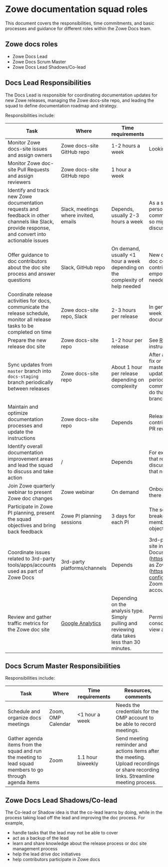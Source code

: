 # Zowe documentation squad roles

This document covers the responsibilities, time commitments, and basic processes and guidance for different roles within the Zowe Docs team. 

## Zowe docs roles

- Zowe Docs Lead
- Zowe Docs Scrum Master
- Zowe Docs Lead Shadows/Co-lead

## Docs Lead Responsibilities

The Docs Lead is responsible for coordinating documentation updates for new Zowe releases, managing the Zowe docs-site repo, and leading the squad to define documentation roadmap and strategy.

Responsibilities include:

Task | Where | Time requirements | Resources, comments
---| ---| ---| ---
Monitor Zowe docs-site issues and assign owners | Zowe docs-site GitHub repo | 1-2 hours a week | Looking to automate the process
Monitor Zowe doc-site Pull Requests and assign reviewers | Zowe docs-site GitHub repo | 1 hour a week | 
Identify and track new Zowe documentation requests and feedback in other channels like Slack, provide response, and convert into actionable issues | Slack, meetings where invited, emails | Depends, usually 2-3 hours a week | As a squad lead, you'll be the go-to-person whenever people have questions, comments, or ideas about documentation so might get involved in different discussions.
Offer guidance to doc contributors about the doc site process and answer questions | Slack, GitHub repo | On demand, usually <1 hour a week depending on the complexity of help needed | New developers in other squads are also doc contributors. Introduce new contributors to the doc process and empower them with the knowledge needed to get started.
Coordinate release activities for docs, communicate the release schedule, monitor all release tasks to be completed on time | Zowe docs-site repo, Slack | 2-3 hours per release | In general, there's a lot of work in the last week of the release cycle as documentation deadline approaches.
Prepare the new release doc site | Zowe docs-site repo | 1-2 hour per release | See [Release handbook](release_handbook.md) for detailed instructions. 
Sync updates from `master` branch into `docs-staging` branch periodically between releases | Zowe docs-site repo | About 1 hour per release depending on complexity | After a new release rolls out, if there is a fix or new change that goes into the master branch directly, ensure that the updates are synced back to docs-staging periodically by mering the relevant commits from `master` to `docs-staging`. To do that, compare `docs-staging` to `master` branch and select the commits that apply. 
Maintain and optimize documentation processes and update the instructions | Zowe docs-site repo | Depends | Release handbook, maintainer handbook, contributing guidelines, release process, PR review guide, issue triage guide, etc. 
Identify overall documentation improvement areas and lead the squad to discuss and take action | / | Depends | For example, overall architectural change that requires squad collaboration and discussion, initiatives from other squads that need doc participation. 
Join Zowe quarterly webinar to present Zowe doc changes | Zowe webinar | On demand | Onboarding squad will contact the lead if there is need for doc squad to join. 
Participate in Zowe PI planning, present the squad objectives and bring back feedback | Zowe PI planning sessions | 3 days for each PI | The squad lead also needs to schedule breakout sessions and lead the squad members to discuss and finalize the objectives. 
Coordinate issues related to 3rd-party tools/apps/accounts used as part of Zowe Docs | 3rd-party platforms/channels | Depends | 3rd-party tools/apps/accounts on the doc site include but are not limited to: Docusaurus (https://github.com/facebook/docusaurus) as Zowe doc site static generator, Algolia (https://github.com/algolia/docsearch-configs) as Zowe doc search provider, Zoom as meeting platform (need host account to be able to record meetings).
Review and gather traffic metrics for the Zowe doc site | [Google Analytics](https://analytics.google.com/analytics/web/?pli=1#/report-home/a123892882w182244853p179968930/%3F_u.date00=20180814&_u.date01=20190109) | Depending on the analysis type. Simply pulling and reviewing data takes less than 30 minutes. | Permission is needed to access the console. The doc squad lead should have view access.


## Docs Scrum Master Responsibilities

Responsibilities include:

Task | Where | Time requirements | Resources, comments
---| ---| ---| ---
Schedule and organize docs meetings | Zoom, OMP Calendar | <1 hour a week | Needs the credentials for the OMP account to be able to record meetings.
Gather agenda items from the squad and run the meeting to lead squad members to go through agenda items | Zoom | 1.1 hour biweekly | Send meeting reminder and actions items after the meeting. Upload recordings or share recording links. Streamline meeting process. 

## Zowe Docs Lead Shadows/Co-lead

The Co-lead or Shadow idea is that the co-lead learns by doing, while in the process taking load off the lead and improving the doc process. For example, 
- handle tasks that the lead may not be able to cover
- act as a backup of the lead
- learn and share knowledge about the release process or doc site management process
- help the lead drive doc initiatives
- help contributors participate in Zowe docs